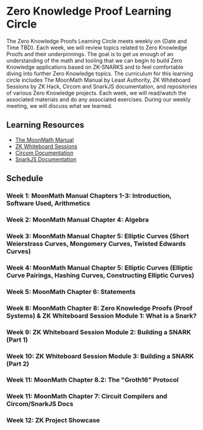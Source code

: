 # Zero Knowledge Proof Learning Circle

The Zero Knowledge Proofs Learning Circle meets weekly on {Date and Time TBD}. Each week, we will review topics related to Zero Knowledge Proofs and their underpinnings. The goal is to get us enough of an understanding of the math and tooling that we can begin to build Zero Knowledge applications based on ZK-SNARKS and to feel comfortable diving into further Zero Knowledge topics. The curriculum for this learning circle includes The MoonMath Manual by Least Authority, ZK Whiteboard Sessions by ZK Hack, Circom and SnarkJS documentation, and repositories of various Zero Knowledge projects. Each week, we will read/watch the associated materials and do any associated exercises. During our weekly meeting, we will discuss what we learned.

## Learning Resources

- [The MoonMath Manual](https://github.com/LeastAuthority/moonmath-manual/releases/latest/download/main-moonmath.pdf)
- [ZK Whiteboard Sessions](https://zkhack.dev/whiteboard/)
- [Circom Documentation](https://docs.circom.io/)
- [SnarkJS Documentation](https://github.com/iden3/snarkjs)

## Schedule

### Week 1: MoonMath Manual Chapters 1-3: Introduction, Software Used, Arithmetics

### Week 2: MoonMath Manual Chapter 4: Algebra

### Week 3: MoonMath Manual Chapter 5: Elliptic Curves (Short Weierstrass Curves, Mongomery Curves, Twisted Edwards Curves)

### Week 4: MoonMath Manual Chapter 5: Elliptic Curves (Elliptic Curve Pairings, Hashing Curves, Constructing Elliptic Curves)

### Week 5: MoonMath Chapter 6: Statements

### Week 8: MoonMath Chapter 8: Zero Knowledge Proofs (Proof Systems) & ZK Whiteboard Session Module 1: What is a Snark?

### Week 9: ZK Whiteboard Session Module 2: Building a SNARK (Part 1)

### Week 10: ZK Whiteboard Session Module 3: Building a SNARK (Part 2)

### Week 11: MoonMath Chapter 8.2: The "Groth16" Protocol

### Week 11: MoonMath Chapter 7: Circuit Compilers and Circom/SnarkJS Docs

### Week 12: ZK Project Showcase
